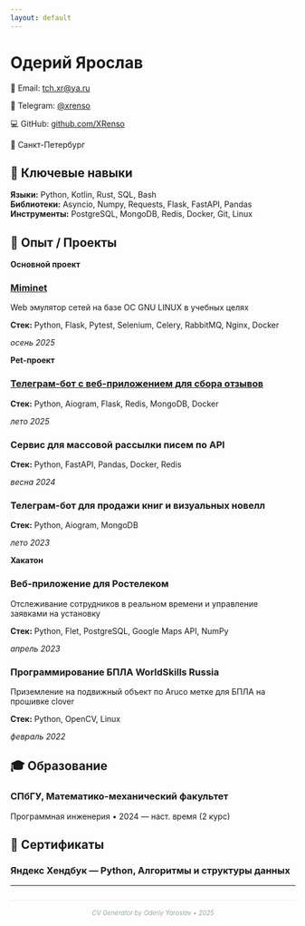 ```yaml
---
layout: default
---
```


# Одерий Ярослав

<div class="contact-info">
<p>📧 Email: <a href="mailto:tch.xr@ya.ru">tch.xr@ya.ru</a></p>
<p>💬 Telegram: <a href="https://t.me/xrenso">@xrenso</a></p>
<p>💻 GitHub: <a href="https://github.com/XRenso">github.com/XRenso</a></p>
<p>📍 Санкт-Петербург</p>
</div>

## 🔧 Ключевые навыки

<div class="skill-category"><strong>Языки:</strong> Python, Kotlin, Rust, SQL, Bash</div>
<div class="skill-category"><strong>Библиотеки:</strong> Asyncio, Numpy, Requests, Flask, FastAPI, Pandas</div>
<div class="skill-category"><strong>Инструменты:</strong> PostgreSQL, MongoDB, Redis, Docker, Git, Linux</div>

<div style="clear: both; margin-bottom: 10px;"></div>

## 💼 Опыт / Проекты

**Основной проект**

<div class="project">
<h3><a href="https://github.com/mimi-net/miminet" target="_blank">Miminet</a></h3>
<p>Web эмулятор сетей на базе ОС GNU LINUX в учебных целях</p>
<p><strong>Стек:</strong> Python, Flask, Pytest, Selenium, Celery, RabbitMQ, Nginx, Docker</p>
<p><em>осень 2025</em></p>
</div>

**Pet-проект**

<div class="project">
<h3><a href="https://xrenso.github.io/telegram_review_bot/" target="_blank">Телеграм-бот с веб-приложением для сбора отзывов</a></h3>
<p><strong>Стек:</strong> Python, Aiogram, Flask, Redis, MongoDB, Docker</p>
<p><em>лето 2025</em></p>
</div>

<div class="project">
<h3>Сервис для массовой рассылки писем по API</h3>
<p><strong>Стек:</strong> Python, FastAPI, Pandas, Docker, Redis</p>
<p><em>весна 2024</em></p>
</div>

<div class="project">
<h3>Телеграм-бот для продажи книг и визуальных новелл</h3>
<p><strong>Стек:</strong> Python, Aiogram, MongoDB</p>
<p><em>лето 2023</em></p>
</div>

**Хакатон**

<div class="project">
<h3>Веб-приложение для Ростелеком</h3>
<p>Отслеживание сотрудников в реальном времени и управление заявками на установку</p>
<p><strong>Стек:</strong> Python, Flet, PostgreSQL, Google Maps API, NumPy</p>
<p><em>апрель 2023</em></p>
</div>

<div class="project">
<h3>Программирование БПЛА WorldSkills Russia</h3>
<p>Приземление на подвижный объект по Aruco метке для БПЛА на прошивке clover</p>
<p><strong>Стек:</strong> Python, OpenCV, Linux</p>
<p><em>февраль 2022</em></p>
</div>

## 🎓 Образование

<div class="project">
<h3>СПбГУ, Математико-механический факультет</h3>
<p>Программная инженерия • 2024 — наст. время (2 курс)</p>
</div>

## 📜 Сертификаты

<div class="project">
<h3>Яндекс Хендбук — Python, Алгоритмы и структуры данных</h3>
</div>

---

<div style="text-align: center; color: #95a5a6; font-size: 0.8em; margin-top: 25px; border-top: 1px solid #ecf0f1; padding-top: 15px;">
<em>CV Generator by Oderiy Yaroslav • 2025</em>
</div>